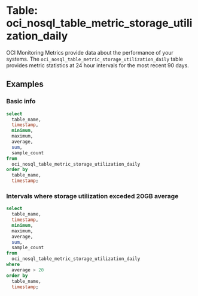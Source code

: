 # Table: oci_nosql_table_metric_storage_utilization_daily

OCI Monitoring Metrics provide data about the performance of your systems.  The `oci_nosql_table_metric_storage_utilization_daily` table provides metric statistics at 24 hour intervals for the most recent 90 days.


## Examples

### Basic info

```sql
select
  table_name,
  timestamp,
  minimum,
  maximum,
  average,
  sum,
  sample_count
from
  oci_nosql_table_metric_storage_utilization_daily
order by
  table_name,
  timestamp;
```

### Intervals where storage utilization exceded 20GB average
```sql
select
  table_name,
  timestamp,
  minimum,
  maximum,
  average,
  sum,
  sample_count
from
  oci_nosql_table_metric_storage_utilization_daily
where
  average > 20 
order by
  table_name,
  timestamp;
```
